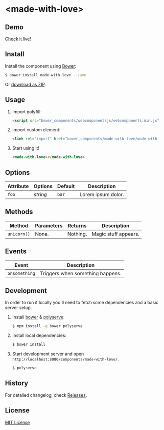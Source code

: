 # &lt;made-with-love&gt;

## Demo

[Check it live!](http://koddsson.github.io/made-with-love)

## Install

Install the component using [Bower](http://bower.io/):

```sh
$ bower install made-with-love --save
```

Or [download as ZIP](https://github.com/koddsson/made-with-love/archive/master.zip).

## Usage

1. Import polyfill:

    ```html
    <script src="bower_components/webcomponentsjs/webcomponents.min.js"></script>
    ```

2. Import custom element:

    ```html
    <link rel="import" href="bower_components/made-with-love/made-with-love.html">
    ```

3. Start using it!

    ```html
    <made-with-love></made-with-love>
    ```

## Options

Attribute     | Options     | Default      | Description
---           | ---         | ---          | ---
`foo`         | *string*    | `bar`        | Lorem ipsum dolor.

## Methods

Method        | Parameters   | Returns     | Description
---           | ---          | ---         | ---
`unicorn()`   | None.        | Nothing.    | Magic stuff appears.

## Events

Event         | Description
---           | ---
`onsomething` | Triggers when something happens.

## Development

In order to run it locally you'll need to fetch some dependencies and a basic server setup.

1. Install [bower](http://bower.io/) & [polyserve](https://npmjs.com/polyserve):

    ```sh
    $ npm install -g bower polyserve
    ```

2. Install local dependencies:

    ```sh
    $ bower install
    ```

3. Start development server and open `http://localhost:8080/components/made-with-love/`.

    ```sh
    $ polyserve
    ```

## History

For detailed changelog, check [Releases](https://github.com/koddsson/made-with-love/releases).

## License

[MIT License](http://opensource.org/licenses/MIT)
